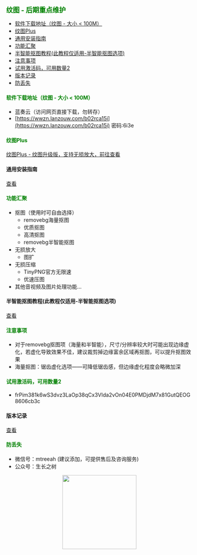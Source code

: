
<b><font color=green size=4>
纹图 -  后期重点维护
</font></b>

- [软件下载地址（纹图 - 大小 \< 100M）](#软件下载地址纹图---大小--100m)
- [纹图Plus](#纹图plus)
- [通用安装指南](#通用安装指南)
- [功能汇聚](#功能汇聚)
- [半智能抠图教程(此教程仅适用-半智能抠图选项)](#半智能抠图教程此教程仅适用-半智能抠图选项)
- [注意事项](#注意事项)
- [试用激活码，可用数量2](#试用激活码可用数量2)
- [版本记录](#版本记录)
- [防丢失](#防丢失)


#### <font color=green>软件下载地址（纹图 - 大小 < 100M）</font>
- 蓝奏云（访问网页直接下载，勿转存）
- [https://wwzn.lanzouw.com/b02rca15i](https://wwzn.lanzouw.com/b02rca15i) 密码:6i3e


#### <font color=green>纹图Plus</font>
[纹图Plus - 纹图升级版，支持无损放大，前往查看](./plusinfo.md)

#### 通用安装指南
[查看](../../univer/install.md)

#### <font color=green>功能汇聚</font>
- 抠图（使用时可自由选择）
  - removebg海量抠图
  - 优质抠图
  - 高清抠图
  - removebg半智能抠图
- 无损放大
  - 图扩
- 无损压缩
  - TinyPNG官方无限速
  - 优速压图
- 其他音视频及图片处理功能...

#### 半智能抠图教程(此教程仅适用-半智能抠图选项)
[查看](../../../out/tutor/mer/index.md)

#### <font color=green>注意事项</font>
- 对于removebg抠图项（海量和半智能），尺寸/分辨率较大时可能出现边缘虚化，若虚化导致效果不佳，建议裁剪掉边缘富余区域再抠图，可以提升抠图效果
- 海量抠图：锯齿虚化选项——可降低锯齿感，但边缘虚化程度会略微加深

#### <font color=green>试用激活码，可用数量2</font>
- frPim381k6wS3dvz3LaOp38qCx3VIda2vOn04E0PMDjdM7x81GutQEOG8606cb3c

#### 版本记录
[查看](./version.md)

#### <font color=green>防丢失</font>
<!-- - 微信号：mtreeah (建议添加，可提供售后及咨询服务) -->
- 微信号：mtreeah (建议添加，可提供售后及咨询服务)
- 公众号：生长之树
<center><img src="../../../assets/qrcode_for.jpg" width="200px"></center>

<!-- #### <font color=green>助农小广告</font>
- 水果之乡砀山露天黄金蜜桃，油桃（朋友自家种植），每日新鲜采摘快递发货（江浙沪皖隔日达），有意者请添加（无意请忽略）
- 微信：wxid_2i4lgmc5hqzj22
- 微信名：绿意盎然

<img src="../../../assets/ad/dangshan/1.JPG" width="300px">
<img src="../../../assets/ad/dangshan/2.JPG" width="300px">
<img src="../../../assets/ad/dangshan/3.JPG" width="200px">
<video id="video" controls="" preload="none" poster="" width="600px">
      <source id="mp4" src="../../../assets/ad/dangshan/4.MP4" type="video/mp4">
</video> -->
